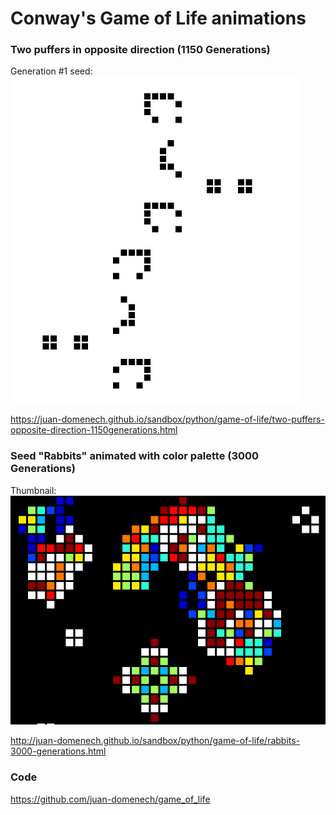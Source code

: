# Conway's Game of Life animations

### Two puffers in opposite direction (1150 Generations)

Generation #1 seed:
![Seed](seed-two-puffers-opposite-direction.png)

https://juan-domenech.github.io/sandbox/python/game-of-life/two-puffers-opposite-direction-1150generations.html

### Seed "Rabbits" animated with color palette (3000 Generations)

Thumbnail:
![Thubnail](seed-rabbits-3000-generations.png)

http://juan-domenech.github.io/sandbox/python/game-of-life/rabbits-3000-generations.html


### Code

https://github.com/juan-domenech/game_of_life
